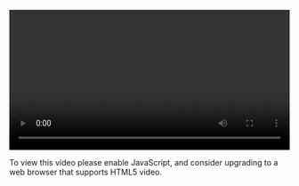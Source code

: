 <video controls="" style="width: 100%; display: block;"><source src="http://o86bpj665.bkt.clouddn.com/http-with-peter/2-making-requests.mp4" type="video/mp4"><p>To view this video please enable JavaScript, and consider upgrading to a web browser that supports HTML5 video.</p></video>
